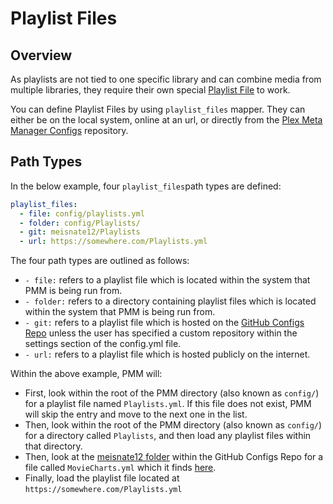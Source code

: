 # Playlist Files 
## Overview

As playlists are not tied to one specific library and can combine media from multiple libraries, they require their own special [Playlist File](../metadata/metadata) to work.

You can define Playlist Files by using `playlist_files` mapper. They can either be on the local system, online at an url, or directly from the [Plex Meta Manager Configs](https://github.com/meisnate12/Plex-Meta-Manager-Configs) repository.

## Path Types

In the below example, four `playlist_files`path types are defined:
```yaml
playlist_files:
  - file: config/playlists.yml
  - folder: config/Playlists/
  - git: meisnate12/Playlists
  - url: https://somewhere.com/Playlists.yml
```
The four path types are outlined as follows:
* `- file:` refers to a playlist file which is located within the system that PMM is being run from. 
* `- folder:` refers to a directory containing playlist files which is located within the system that PMM is being run from. 
* `- git:` refers to a playlist file which is hosted on the [GitHub Configs Repo](https://github.com/meisnate12/Plex-Meta-Manager-Configs) unless the user has specified a custom repository within the settings section of the config.yml file.
* `- url:` refers to a playlist file which is hosted publicly on the internet.

Within the above example, PMM will:
* First, look within the root of the PMM directory (also known as `config/`) for a playlist file named `Playlists.yml`. If this file does not exist, PMM will skip the entry and move to the next one in the list.
* Then, look within the root of the PMM directory (also known as `config/`) for a directory called `Playlists`, and then load any playlist files within that directory.
* Then, look at the [meisnate12 folder](https://github.com/meisnate12/Plex-Meta-Manager-Configs/tree/master/meisnate12) within the GitHub Configs Repo for a file called `MovieCharts.yml` which it finds [here](https://github.com/meisnate12/Plex-Meta-Manager-Configs/blob/master/meisnate12/Playlists.yml).
* Finally, load the playlist file located at `https://somewhere.com/Playlists.yml`
